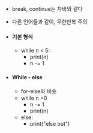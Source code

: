 - break, continue는 자바와 같다
- 다른 언어들과 같이, 무한반복 주의
- #### 기본 형식
	- while n < 5:
		- print(n)
		- n -= 1

- #### While - else
	- for-else와 비슷
	- while n >0
		- n -= 1
		- print(n)
	- else:
		- print("else out")

